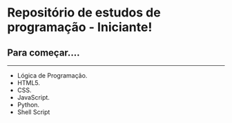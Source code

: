 Repositório de estudos de programação - Iniciante!
===================================================

## Para começar....
___________________

* Lógica de Programação.
* HTML5.
* CSS.
* JavaScript.
* Python.
* Shell Script
